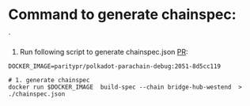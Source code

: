 # Command to generate chainspec:
`
 1. Run following script to generate chainspec.json [PR](https://github.com/paritytech/cumulus/pull/2051):
```
DOCKER_IMAGE=paritypr/polkadot-parachain-debug:2051-8d5cc119

# 1. generate chainspec  
docker run $DOCKER_IMAGE  build-spec --chain bridge-hub-westend  > ./chainspec.json
```
